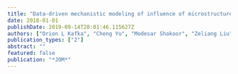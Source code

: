 ```yaml
---
title: "Data-driven mechanistic modeling of influence of microstructure on high-cycle fatigue life of nickel titanium"
date: 2018-01-01
publishDate: 2019-09-14T20:01:46.115627Z
authors: ["Orion L Kafka", "Cheng Yu", "Modesar Shakoor", "Zeliang Liu", "Gregory J Wagner", "Wing Kam Liu"]
publication_types: ["2"]
abstract: ""
featured: false
publication: "*JOM*"
---
```


